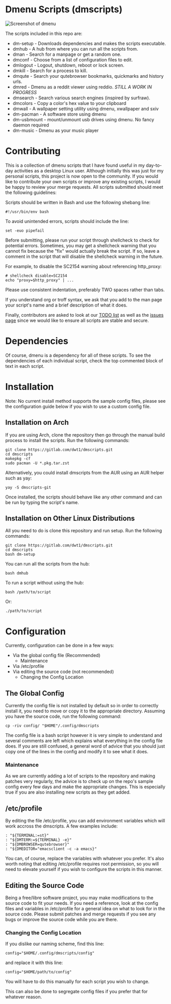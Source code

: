 # Dmenu Scripts (dmscripts)

![Screenshot of dmenu](https://gitlab.com/dwt1/dotfiles/raw/master/.screenshots/dmenu-distrotube01.png)

The scripts included in this repo are:
+ dm-setup - Downloads dependencies and makes the scripts executable.
+ dmhub - A hub from where you can run all the scripts from.
+ dman - Search for a manpage or get a random one.
+ dmconf - Choose from a list of configuration files to edit.
+ dmlogout - Logout, shutdown, reboot or lock screen.
+ dmkill - Search for a process to kill.
+ dmqute - Search your qutebrowser bookmarks, quickmarks and history urls.
+ dmred - Dmenu as a reddit viewer using reddio. *STILL A WORK IN PROGRESS*
+ dmsearch - Search various search engines (inspired by surfraw).
+ dmcolors - Copy a color's hex value to your clipboard
+ dmwall - A wallpaper setting utility using dmenu, xwallpaper and sxiv
+ dm-pacman - A software store using dmenu
+ dm-usbmount - mount/unmount usb drives using dmenu. No fancy daemon required
+ dm-music - Dmenu as your music player

# Contributing

This is a collection of dmenu scripts that I have found useful in my day-to-day activities as a desktop Linux user.  Although initially this was just for my personal scripts, this project is now open to the community.  If you would like to contribute your own scripts or improve any existing scripts, I would be happy to review your merge requests.  All scripts submitted should meet the following guidelines:

Scripts should be written in Bash and use the following shebang line:

    #!/usr/bin/env bash
    
To avoid unintended errors, scripts should include the line: 

    set -euo pipefail

Before submitting, please run your script through shellcheck to check for potential errors.  Sometimes, you may get a shellcheck warning that you cannot fix because the "fix" would actually break the script.  If so, leave a comment in the script that will disable the shellcheck warning in the future.

For example, to disable the SC2154 warning about referencing http_proxy:

    # shellcheck disable=SC2154
    echo "proxy=$http_proxy" | ...

Please use consistent indentation, preferably TWO spaces rather than tabs.  

If you understand org or troff syntax, we ask that you add to the man page your script's name and a brief description of what it does.

Finally, contributors are asked to look at our [TODO list](TODO.md) as well as the [issues page](https://gitlab.com/dwt1/dmscripts/-/issues) since we would like to ensure all scripts are stable and secure.

# Dependencies

Of course, dmenu is a dependency for all of these scripts.  To see the dependencies of each individual script, check the top commented block of text in each script.

# Installation

Note: No current install method supports the sample config files, please see the configuration guide below if you wish to use a custom config file.

## Installation on Arch

If you are using Arch, clone the repository then go through the manual build process to install the scripts. Run the following commands:

	git clone https://gitlab.com/dwt1/dmscripts.git
	cd dmscripts
	makepkg -cf
	sudo pacman -U *.pkg.tar.zst

Alternatively, you could install dmscripts from the AUR using an AUR helper such as yay:

	yay -S dmscripts-git

Once installed, the scripts should behave like any other command and can be run by typing the script's name.

## Installation on Other Linux Distributions

All you need to do is clone this repository and run setup. Run the following commands:

	git clone https://gitlab.com/dwt1/dmscripts.git
	cd dmscripts
	bash dm-setup

You can run all the scripts from the hub:

	bash dmhub

To run a script without using the hub:

	bash /path/to/script

Or:

	./path/to/script

# Configuration

Currently, configuration can be done in a few ways:
+ Via the global config file (Recommended)
	+ Maintenance
+ Via /etc/profile
+ Via editing the source code (not recommended)
	+ Changing the Config Location

## The Global Config

Currently the config file is not installed by default so in order to correctly install it, you need to move or copy it to the appropriate directory. Assuming you have the source code, run the following command:

	cp -riv config/ "$HOME"/.config/dmscripts

The config file is a bash script however it is very simple to understand and several comments are left which explains what everything in the config file does. If you are still confused, a general word of advice that you should just copy one of the lines in the config and modify it to see what it does.

### Maintenance

As we are currently adding a lot of scripts to the repository and making patches very regularly, the advice is to check up on the repo's sample config every few days and make the appropriate changes. This is especially true if you are also installing new scripts as they get added.

## /etc/profile

By editing the file /etc/profile, you can add environment variables which will work accross the dmscripts. A few examples include:

	: "${TERMINAL:=st}"
	: "${DMTERM:=${TERMINAL} -e}"
	: "${DMBROWSER=qutebrowser}"
	: "${DMEDITOR="emacsclient -c -a emacs}"

You can, of course, replace the variables with whatever you prefer. It's also worth noting that editing /etc/profile requires root permission, so you will need to elevate yourself if you wish to configure the scripts in this manner.

## Editing the Source Code

Being a free/libre software project, you may make modifications to the source code to fit your needs. If you need a reference, look at the config files and variables in /etc/profile for a general idea on what to look for in the source code. Please submit patches and merge requests if you see any bugs or improve the source code while you are there.

### Changing the Config Location

If you dislike our naming scheme, find this line:

	config="$HOME/.config/dmscripts/config"

and replace it with this line:

	config="$HOME/path/to/config"

You will have to do this manually for each script you wish to change.

This can also be done to segregate config files if you prefer that for whatever reason.
